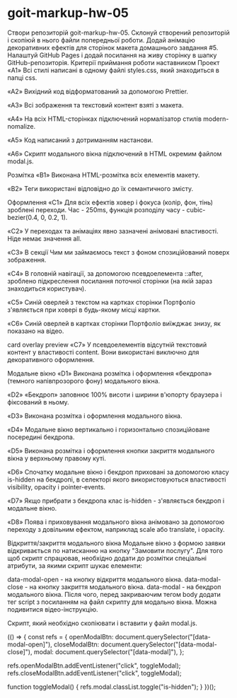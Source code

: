 # goit-markup-hw-05

Створи репозиторій goit-markup-hw-05. Склонуй створений репозиторій і скопіюй в нього файли
попередньої роботи. Додай анімацію декоративних ефектів для сторінок макета домашнього завдання #5.
Налаштуй GitHub Pages і додай посилання на живу сторінку в шапку GitHub-репозиторія. Критерії
приймання роботи наставником Проект «A1» Всі стилі написані в одному файлі styles.css, який
знаходиться в папці css.

«A2» Вихідний код відформатований за допомогою Prettier.

«A3» Всі зображення та текстовий контент взяті з макета.

«A4» На всіх HTML-сторінках підключений нормалізатор стилів modern-nomalize.

«A5» Код написаний з дотриманням настанови.

«A6» Скрипт модального вікна підключений в HTML окремим файлом modal.js.

Розмітка «B1» Виконана HTML-розмітка всіх елементів макету.

«B2» Теги використані відповідно до їх семантичного змісту.

Оформлення «C1» Для всіх ефектів ховер і фокуса (колір, фон, тінь) зроблені переходи. Час - 250ms,
функція розподілу часу - cubic-bezier(0.4, 0, 0.2, 1).

«C2» У переходах та анімаціях явно зазначені анімовані властивості. Ніде немає значення all.

«C3» В секції Чим ми займаємось текст з фоном спозиційований поверх зображення.

«C4» В головній навігації, за допомогою псевдоелемента ::after, зроблено підкреслення посилання
поточної сторінки (на якій зараз знаходиться користувач).

«C5» Синій оверлей з текстом на картках сторінки Портфоліо з'являється при ховері в будь-якому місці
картки.

«C6» Синій оверлей в картках сторінки Портфоліо виїжджає знизу, як показано на відео.

card overlay preview «C7» У псевдоелементів відсутній текстовий контент у властивості content. Вони
використані виключно для декоративного оформлення.

Модальне вікно «D1» Виконана розмітка і оформлення «бекдропа» (темного напівпрозорого фону)
модального вікна.

«D2» «Бекдроп» заповнює 100% висоти і ширини в'юпорту браузера і фіксований в ньому.

«D3» Виконана розмітка і оформлення модального вікна.

«D4» Модальне вікно вертикально і горизонтально спозиційоване посередині бекдропа.

«D5» Виконана розмітка і оформлення кнопки закриття модального вікна у верхньому правому куті.

«D6» Спочатку модальне вікно і бекдроп приховані за допомогою класу is-hidden на бекдропі, в
селекторі якого використовуються властивості visibility, opacity і pointer-events.

«D7» Якщо прибрати з бекдропа клас is-hidden - з'являється бекдроп і модальне вікно.

«D8» Поява і приховування модального вікна анімовано за допомогою переходу з довільним ефектом,
наприклад scale або translate, і opacity.

Відкриття/закриття модального вікна Модальне вікно з формою заявки відкривається по натисканню на
кнопку "Замовити послугу". Для того щоб скрипт спрацював, необхідно додати до розмітки спеціальні
атрибути, за якими скрипт шукає елементи:

data-modal-open - на кнопку відкриття модального вікна. data-modal-close - на кнопку закриття
модального вікна. data-modal - на бекдроп модального вікна. Після чого, перед закриваючим тегом body
додати тег script з посиланням на файл скрипту для модально вікна. Можна подивитися
відео-інструкцію.

<body>
  <!-- Вся твоя розмітка, включно з розміткою модалки -->

  <!-- Ставимо перед закриваючим тегом body -->
  <script src="./js/modal.js"></script>
</body>

Скрипт, який необхідно скопіювати і вставити у файл modal.js.

(() => { const refs = { openModalBtn: document.querySelector("[data-modal-open]"), closeModalBtn:
document.querySelector("[data-modal-close]"), modal: document.querySelector("[data-modal]"), };

refs.openModalBtn.addEventListener("click", toggleModal);
refs.closeModalBtn.addEventListener("click", toggleModal);

function toggleModal() { refs.modal.classList.toggle("is-hidden"); } })();
